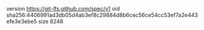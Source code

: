 version https://git-lfs.github.com/spec/v1
oid sha256:4406991ad3db05d4ab3ef8c29884d8b6cec56ce54cc53ef7a2e443efe3e3ebe5
size 8248
